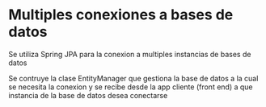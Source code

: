 # Multiples conexiones a bases de datos

Se utiliza Spring JPA para la conexion a multiples instancias de bases de datos

Se contruye la clase EntityManager que gestiona la base de datos a la cual se necesita la conexion y se recibe desde la app cliente (front end) a que instancia de la base de datos desea conectarse
